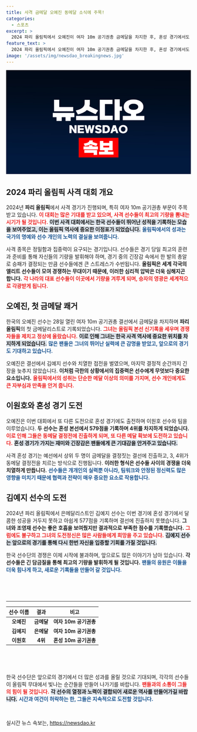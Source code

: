 ```yaml
---
title: 사격 금메달 오예진 동메달 소식에 주목!
categories:
  - 스포츠
excerpt: >
  2024 파리 올림픽에서 오예진이 여자 10m 공기권총 금메달을 차지한 후, 혼성 경기에서도 동메달에 도전하며 연달아 메달을 노립니다. 경기를 통해 새로운 전투를 예고하는 오예진의 행보를 주목하세요!
feature_text: >
  2024 파리 올림픽에서 오예진이 여자 10m 공기권총 금메달을 차지한 후, 혼성 경기에서도 동메달에 도전하며 연달아 메달을 노립니다. 경기를 통해 새로운 전투를 예고하는 오예진의 행보를 주목하세요!
image: '/assets/img/newsdao_breakingnews.jpg'
---
```


<p><img src="/assets/img/newsdao_breakingnews.jpg" alt="cryptoinkorea 속보" /></p>

<h2 data-ke-size="size26">2024 파리 올림픽 사격 대회 개요</h2>

<p data-ke-size="size16">2024년 <b>파리 올림픽</b>에서 사격 경기가 진행되며, 특히 여자 10m 공기권총 부문이 주목받고 있습니다. <b><span style="color: #ee2323;">이 대회는 많은 기대를 받고 있으며, 사격 선수들이 최고의 기량을 뽐내는 시기가 될 것입니다.</span></b> <b><span style="background-color: #21538527;">이번 사격 대회에서는 한국 선수들이 뛰어난 성적을 기록하는 모습을 보여주었고, 이는 올림픽 역사에 중요한 이정표가 되었습니다.</span></b> <b><span style="color: #1a5490;">올림픽에서의 성과는 국가의 명예와 선수 개인의 노력의 결실을 보여줍니다.</span></b></p>

<p data-ke-size="size16">사격 종목은 정밀함과 집중력이 요구되는 경기입니다. 선수들은 경기 당일 최고의 훈련과 준비를 통해 자신들의 기량을 발휘해야 하며, 경기 중의 긴장감 속에서 한 발의 총알로 승패가 결정되는 만큼 선수들에겐 큰 스트레스가 수반됩니다. <b>올림픽은 세계 각국의 엘리트 선수들이 모여 경쟁하는 무대이기 때문에, 이러한 심리적 압박은 더욱 심해지곤 합니다.</b> <b><span style="color: #ee2323;">각 나라의 대표 선수들이 이곳에서 기량을 겨루게 되며, 승자의 영광은 세계적으로 각광받게 됩니다.</span></b></p>

<h2 data-ke-size="size26">오예진, 첫 금메달 쾌거</h2>

<p data-ke-size="size16">한국의 오예진 선수는 28일 열린 여자 10m 공기권총 결선에서 금메달을 차지하며 <b>파리 올림픽</b>의 첫 금메달리스트로 기록되었습니다. <b><span style="color: #ee2323;">그녀는 올림픽 본선 신기록을 세우며 경쟁자들을 제치고 정상에 올랐습니다.</span></b> <b><span style="background-color: #21538527;">이로 인해 그녀는 한국 사격 역사에 중요한 위치를 차지하게 되었습니다.</span></b> <b><span style="color: #1a5490;">많은 팬들은 그녀의 뛰어난 실력에 큰 감명을 받았고, 앞으로의 경기도 기대하고 있습니다.</span></b></p>

<p data-ke-size="size16">오예진은 결선에서 김예지 선수와 치열한 접전을 벌였으며, 마지막 결정적 순간까지 긴장을 늦추지 않았습니다. <b>이처럼 극한의 상황에서의 집중력은 선수에게 무엇보다 중요한 요소입니다.</b> <b><span style="color: #ee2323;">올림픽에서의 성취는 단순한 메달 이상의 의미를 가지며, 선수 개인에게도 큰 자부심과 만족을 안겨 줍니다.</span></b></p>

<h2 data-ke-size="size26">이원호와 혼성 경기 도전</h2>

<p data-ke-size="size16">오예진은 이번 대회에서 또 다른 도전으로 혼성 경기에도 출전하며 이원호 선수와 팀을 이루었습니다. <b>두 선수는 혼성 본선에서 579점을 기록하며 4위를 차지하게 되었습니다.</b> <b><span style="color: #ee2323;">이로 인해 그들은 동메달 결정전에 진출하게 되며, 또 다른 메달 확보에 도전하고 있습니다.</span></b> <b><span style="background-color: #21538527;">혼성 경기가 가지는 재미와 긴장감은 팬들에게 큰 기대감을 안겨주고 있습니다.</span></b></p>

<p data-ke-size="size16">사격 혼성 경기는 예선에서 상위 두 명이 금메달을 결정짓는 결선에 진출하고, 3, 4위가 동메달 결정전을 치르는 방식으로 진행됩니다. <b>이러한 형식은 선수들 사이의 경쟁을 더욱 치열하게 만듭니다.</b> <b><span style="color: #1a5490;">선수들은 개개인의 실력뿐 아니라, 팀워크와 안정된 정신력도 많은 영향을 미치기 때문에 협력과 전략이 매우 중요한 요소로 작용합니다.</span></b></p>

<h2 data-ke-size="size26">김예지 선수의 도전</h2>

<p data-ke-size="size16">2024년 파리 올림픽에서 은메달리스트인 김예지 선수는 이번 경기에 혼성 경기에서 달콤한 성공을 거두지 못하고 아쉽게 577점을 기록하며 결선에 진출하지 못했습니다. <b>그녀와 조영재 선수는 좋은 호흡을 보여줬지만 결과적으로 부족한 점수를 기록했습니다.</b> <b><span style="color: #ee2323;">그럼에도 불구하고 그녀의 도전정신은 많은 사람들에게 희망을 주고 있습니다.</span></b> <b><span style="background-color: #21538527;">김예지 선수는 앞으로의 경기를 통해 다시 한번 자신을 입증할 기회를 가질 것입니다.</span></b></p>

<p data-ke-size="size16">한국 선수단의 경쟁은 이제 시작에 불과하며, 앞으로도 많은 이야기가 남아 있습니다. <b>각 선수들은 긴 담금질을 통해 최고의 기량을 발휘하게 될 것입니다.</b> <b><span style="color: #1a5490;">팬들의 응원은 이들을 더욱 힘나게 하고, 새로운 기록들을 만들어 갈 것입니다.</span></b></p>

<p data-ke-size="size16">&nbsp;</p>

<p data-ke-size="size16">&nbsp;</p>

<hr />

<table style="width: 100%; border-collapse: collapse;">
    <thead>
        <tr>
            <th style="text-align: center;">선수 이름</th>
            <th style="text-align: center;">결과</th>
            <th style="text-align: center;">비고</th>
        </tr>
    </thead>
    <tbody>
        <tr>
            <td style="text-align: center; height: 17px;"><b>오예진</b></td>
            <td style="text-align: center; height: 17px;"><b>금메달</b></td>
            <td style="text-align: center; height: 17px;"><b>여자 10m 공기권총</b></td>
        </tr>
        <tr>
            <td style="text-align: center; height: 17px;"><b>김예지</b></td>
            <td style="text-align: center; height: 17px;"><b>은메달</b></td>
            <td style="text-align: center; height: 17px;"><b>여자 10m 공기권총</b></td>
        </tr>
        <tr>
            <td style="text-align: center; height: 17px;"><b>이원호</b></td>
            <td style="text-align: center; height: 17px;"><b>4위</b></td>
            <td style="text-align: center; height: 17px;"><b>혼성 10m 공기권총</b></td>
        </tr>
    </tbody>
</table>

<p data-ke-size="size16">&nbsp;</p> 

<p data-ke-size="size16">&nbsp;</p>

<p data-ke-size="size16"> 한국 선수단은 앞으로의 경기에서 더 많은 성과를 올릴 것으로 기대되며, 각각의 선수들이 올림픽 무대에서 빛나는 순간들을 만들어 나가기를 바랍니다. <b><span style="color: #ee2323;">팬들과의 소통이 그들의 힘이 될 것입니다.</span></b> <b><span style="background-color: #21538527;">각 선수의 열정과 노력이 결합되어 새로운 역사를 만들어가길 바랍니다.</span></b> <b><span style="color: #1a5490;">시간과 여건이 허락하는 한, 그들은 지속적으로 도전할 것입니다.</span></b></p>

<p data-ke-size="size16">&nbsp;</p>
실시간 뉴스 속보는, <a href="https://newsdao.kr" rel="dofollow">https://newsdao.kr</a>


